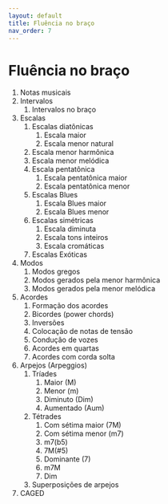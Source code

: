 ```yaml
---
layout: default
title: Fluência no braço
nav_order: 7
---
```


# Fluência no braço

1. Notas musicais
1. Intervalos
    1. Intervalos no braço
1. Escalas
    1. Escalas diatônicas
        1. Escala maior
        1. Escala menor natural
    1. Escala menor harmônica
    1. Escala menor melódica
    1. Escala pentatônica
        1. Escala pentatônica maior
        1. Escala pentatônica menor
    1. Escalas Blues
        1. Escala Blues maior
        1. Escala Blues menor
    1. Escalas simétricas
        1. Escala diminuta
        1. Escala tons inteiros
        1. Escala cromáticas
    1. Escalas Exóticas
1. Modos
    1. Modos gregos
    1. Modos gerados pela menor harmônica
    1. Modos gerados pela menor melódica
1. Acordes
    1. Formação dos acordes
    1. Bicordes (power chords)
    1. Inversões
    1. Colocação de notas de tensão
    1. Condução de vozes
    1. Acordes em quartas
    1. Acordes com corda solta
1. Arpejos (Arpeggios)
    1. Tríades
        1. Maior (M)
        1. Menor (m)
        1. Diminuto (Dim)
        1. Aumentado (Aum)
    1. Tétrades
        1. Com sétima maior (7M)
        1. Com sétima menor (m7)
        1. m7(b5)
        1. 7M(#5)
        1. Dominante (7)
        1. m7M
        1. Dim
    1. Superposições de arpejos
1. CAGED
